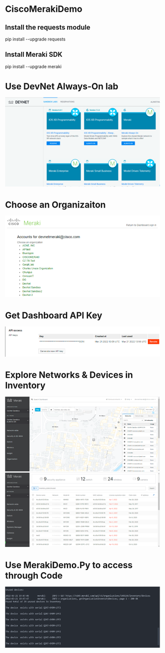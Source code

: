 # CiscoMerakiDemo

## Install the requests module
pip install --upgrade requests

## Install Meraki SDK
pip install --upgrade meraki

# Use DevNet Always-On lab 
![Screenshot](https://github.com/alimo7amed93/CiscoMerakiDemo/blob/main/Picture1.png)

# Choose an Organizaiton 
![Screenshot](https://github.com/alimo7amed93/CiscoMerakiDemo/blob/main/Picture2.png)

# Get Dashboard API Key
![Screenshot](https://github.com/alimo7amed93/CiscoMerakiDemo/blob/main/Picture3.png)

# Explore Networks & Devices in Inventory
![Screenshot](https://github.com/alimo7amed93/CiscoMerakiDemo/blob/main/Picture5.png)
![Screenshot](https://github.com/alimo7amed93/CiscoMerakiDemo/blob/main/Picture4.png)

# Use MerakiDemo.Py to access through Code
![Screenshot](https://github.com/alimo7amed93/CiscoMerakiDemo/blob/main/Picture6.png)
